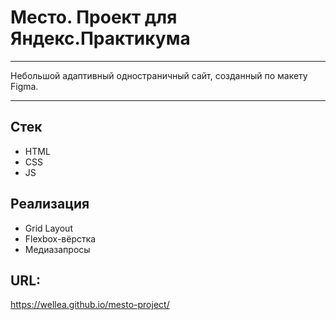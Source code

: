 # Место. Проект для Яндекс.Практикума

---
Небольшой адаптивный одностраничный сайт, созданный по макету Figma.

---

## Стек

- HTML
- CSS
- JS

## Реализация

- Grid Layout
- Flexbox-вёрстка
- Медиазапросы

## URL:

https://wellea.github.io/mesto-project/
